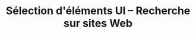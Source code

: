 ---
layout: inspirer-ui-sites-web_index
title: Sélection d'éléments UI &ndash; Recherche sur sites Web
tags: ui-android-recherche
permalink: /inspiration/ui-design/android/recherche/
intro: Adding sketching to the design process is.
text-twtr: En train d'explorer la sélection d'éléments UI &ndash; Recherche sur Android by @MagDuWebdesign
current_nav: all
---